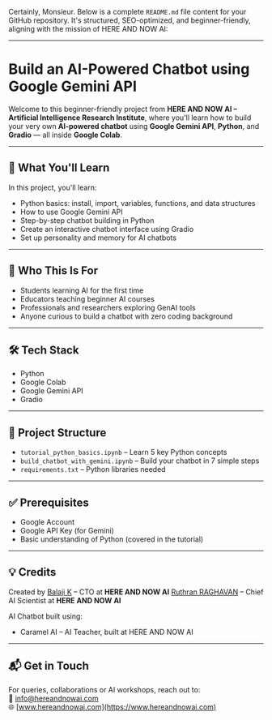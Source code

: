 Certainly, Monsieur. Below is a complete `README.md` file content for your GitHub repository. It's structured, SEO-optimized, and beginner-friendly, aligning with the mission of HERE AND NOW AI:

---

# Build an AI-Powered Chatbot using Google Gemini API

Welcome to this beginner-friendly project from **HERE AND NOW AI – Artificial Intelligence Research Institute**, where you'll learn how to build your very own **AI-powered chatbot** using **Google Gemini API**, **Python**, and **Gradio** — all inside **Google Colab**.

---

## 🚀 What You'll Learn

In this project, you'll learn:

- Python basics: install, import, variables, functions, and data structures
- How to use Google Gemini API
- Step-by-step chatbot building in Python
- Create an interactive chatbot interface using Gradio
- Set up personality and memory for AI chatbots

---

## 🧠 Who This Is For

- Students learning AI for the first time  
- Educators teaching beginner AI courses  
- Professionals and researchers exploring GenAI tools  
- Anyone curious to build a chatbot with zero coding background  

---

## 🛠 Tech Stack

- Python
- Google Colab
- Google Gemini API
- Gradio

---

## 📁 Project Structure

- `tutorial_python_basics.ipynb` – Learn 5 key Python concepts
- `build_chatbot_with_gemini.ipynb` – Build your chatbot in 7 simple steps
- `requirements.txt` – Python libraries needed

---

## ✅ Prerequisites

- Google Account
- Google API Key (for Gemini)
- Basic understanding of Python (covered in the tutorial)

---

## 💡 Credits

Created by
[Balaji K](https://www.linkedin.com/in/balaji-kamalakkannan/) – CTO at **HERE AND NOW AI**
[Ruthran RAGHAVAN](https://www.linkedin.com/in/ruthranraghavan/) – Chief AI Scientist at **HERE AND NOW AI**

AI Chatbot built using:
- Caramel AI – AI Teacher, built at HERE AND NOW AI

---

## 📬 Get in Touch

For queries, collaborations or AI workshops, reach out to:  
📩 info@hereandnowai.com  
🌐 [www.hereandnowai.com](https://www.hereandnowai.com)
